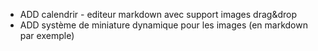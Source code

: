 * ADD calendrir - editeur markdown avec support images drag&drop
* ADD système de miniature dynamique pour les images (en markdown par exemple)
